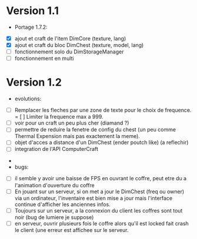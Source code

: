 Version 1.1
===========

- Portage 1.7.2:
- [X] ajout et craft de l'item DimCore (texture, lang)
- [X] ajout et craft du bloc DimChest (texture, model, lang)
- [ ] fonctionnement solo du DimStorageManager
- [ ] fonctionnement en multi

Version 1.2
===========

- evolutions:
- [ ] Remplacer les fleches par une zone de texte pour le choix de frequence.
= [ ] Limiter la frequence max a 999.
- [ ] voir pour un craft un peu plus cher (diamand ?)
- [ ] permettre de reduire la fenetre de config du chest (un peu comme Thermal Expension mais pas exactement la meme).
- [ ] objet d'acces a distance d'un DimChest (ender poutch like) (a reflechir)
- [ ] integration de l'API ComputerCraft
- 
- bugs:
- [ ] il semble y avoir une baisse de FPS en ouvrant le coffre, peut etre du a l'animation d'ouverture du coffre
- [ ] En jouant sur un serveur, si on met a jour le DimChest (freq ou owner) via un ordinateur, l'inventaire est bien mise a jour
mais l'interface continue d'afficher les anciennes infos.
- [ ] Toujours sur un serveur, a la connexion du client les coffres sont tout noir (bug de lumiere je suppose)
- [ ] en serveur, ouvrir plusieurs fois le coffre alors qu'il est locked fait crash le client (une erreur est affichee sur le serveur.

